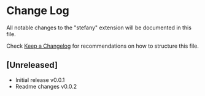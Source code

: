 # Change Log

All notable changes to the "stefany" extension will be documented in this file.

Check [Keep a Changelog](http://keepachangelog.com/) for recommendations on how to structure this file.

## [Unreleased]

- Initial release v0.0.1
- Readme changes v0.0.2
